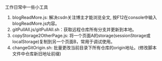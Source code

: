 工作日常中一些小工具

1. blogReadMore.js: 解决csdn关注博主才能浏览全文, 按F12在console中输入blogReadMore.js内容。
2. gitPullAll.js/gitPullAll.sh：获取远程仓库所有分支并更新到本地。
3. copyStorage2OtherPage.js: 将一个页面A的storage(sessionStorage或localStorage)复制到另一个页面B，常用于调试使用。
4. changeGitOrigin.sh: 批量更改当前目录下所有仓库的origin地址。(修改脚本文件中仓库新旧地址前缀)